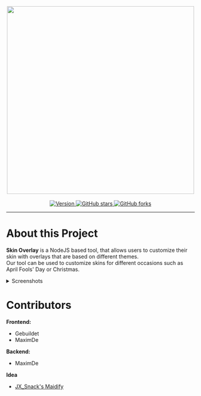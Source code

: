<div align="center">
  <img src="https://github.com/ToiletDevelopment/Skin-Overlay/assets/77403194/d774ce1f-4166-49e9-887a-56d13d0da432" width="500px"">
</div>
<br>
<div align="center">
    <a href="https://github.com/ToiletDevelopment/Skin-Overlay/blob/main/LICENSE.md">
      <img src="https://img.shields.io/badge/LICENSE-CC02CC" alt="Version">
    </a>
      <a href="https://github.com/ToiletDevelopment/Skin-Overlay/stargazers">
            <img alt="GitHub stars" src="https://img.shields.io/github/stars/ToiletDevelopment/Skin-Overlay">
      </a>
        <a href="https://github.com/ToiletDevelopment/Skin-Overlay/forks">
              <img alt="GitHub forks" src="https://img.shields.io/github/forks/ToiletDevelopment/Skin-Overlay">
        </a>
</div>

---

# About this Project
**Skin Overlay** is a NodeJS based tool, that allows users to customize their skin with overlays that are based on different themes.  
Our tool can be used to customize skins for different occasions such as April Fools' Day or Christmas.

<details>
<summary>Screenshots</summary>
<img src="https://github.com/ToiletDevelopment/Skin-Overlay/assets/114857048/82607190-2cab-4a11-9980-813d73cf5f10">
</details>

# Contributors
**Frontend:**
- Gebuildet
- MaximDe
  
**Backend:**
- MaximDe

**Idea**
- [JX_Snack's Maidify](https://link.snackbag.net/maidify)
